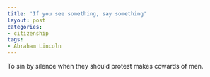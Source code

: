 ```yaml
---
title: 'If you see something, say something'
layout: post
categories:
- citizenship
tags:
- Abraham Lincoln
---
```


To sin by silence when they should protest makes cowards of men.